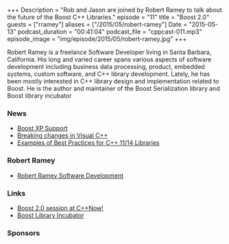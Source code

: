 +++
Description = "Rob and Jason are joined by Robert Ramey to talk about the future of the Boost C++ Libraries."
episode = "11"
title = "Boost 2.0"
guests = ["rramey"]
aliases = ["/2015/05/robert-ramey"]
Date = "2015-05-13"
podcast_duration = "00:41:04"
podcast_file = "cppcast-011.mp3"
episode_image = "img/episode/2015/05/robert-ramey.jpg"
+++

Robert Ramey is a freelance Software Developer living in Santa Barbara, California. His long and varied career spans various aspects of software development including business data processing, product, embedded systems, custom software, and C++ library development. Lately, he has been mostly interested in C++ library design and implementation related to Boost.  He is the author and maintainer of the Boost Serialization library and Boost library incubator


### News ###

 - [Boost XP Support](http://www.reddit.com/r/cpp/comments/356vbj/if_you_use_boost_and_have_to_support_windows_xp/)
 - [Breaking changes in Visual C++](https://msdn.microsoft.com/en-us/library/vstudio/bb531344)
 - [Examples of Best Practices for C++ 11/14 Libraries](https://svn.boost.org/trac/boost/wiki/BestPracticeHandbook)
 
### Robert Ramey ###

 - [Robert Ramey Software Development](http://www.rrsd.com)

### Links ###

 - [Boost 2.0 session at C++Now!](http://cppnow2015.sched.org/event/d66a14e9cc28cffbf446b1fd2c3f4696)
 - [Boost Library Incubator](http://rrsd.com/blincubator.com/)

### Sponsors ###
